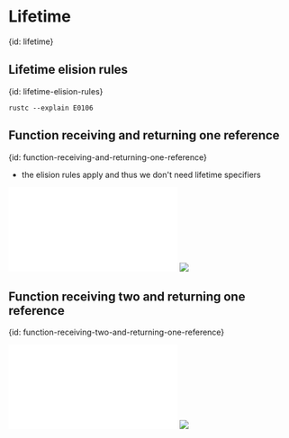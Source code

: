 # Lifetime
{id: lifetime}


## Lifetime elision rules
{id: lifetime-elision-rules}

```
rustc --explain E0106
```

## Function receiving and returning one reference
{id: function-receiving-and-returning-one-reference}

* the elision rules apply and thus we don't need lifetime specifiers

![](examples/lifetime/function-one-param/src/main.rs)
![](examples/lifetime/function-one-param/out.out)


## Function receiving two and returning one reference
{id: function-receiving-two-and-returning-one-reference}

![](examples/lifetime/function-two-params/src/main.rs)
![](examples/lifetime/function-two-params/out.out)

